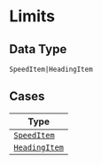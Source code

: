 
# Limits

## Data Type

`SpeedItem|HeadingItem`

## Cases

| Type |
|  --- |
| [`SpeedItem`](../../../doc/models/speed-item.md) |
| [`HeadingItem`](../../../doc/models/heading-item.md) |

